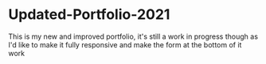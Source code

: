 # Updated-Portfolio-2021
This is my new and improved portfolio, it's still a work in progress though as I'd like to make it fully responsive and make the form at the bottom of it work
